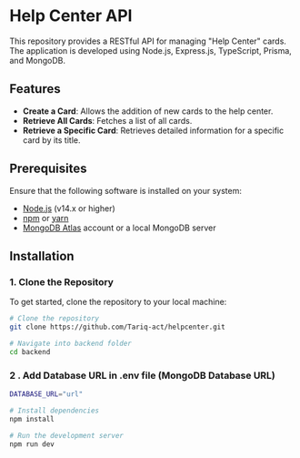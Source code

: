# Help Center API

This repository provides a RESTful API for managing "Help Center" cards. The application is developed using Node.js, Express.js, TypeScript, Prisma, and MongoDB.

## Features

- **Create a Card**: Allows the addition of new cards to the help center.
- **Retrieve All Cards**: Fetches a list of all cards.
- **Retrieve a Specific Card**: Retrieves detailed information for a specific card by its title.

## Prerequisites

Ensure that the following software is installed on your system:

- [Node.js](https://nodejs.org/) (v14.x or higher)
- [npm](https://www.npmjs.com/) or [yarn](https://yarnpkg.com/)
- [MongoDB Atlas](https://www.mongodb.com/cloud/atlas) account or a local MongoDB server

## Installation

### 1. Clone the Repository

To get started, clone the repository to your local machine:

```bash
# Clone the repository
git clone https://github.com/Tariq-act/helpcenter.git

# Navigate into backend folder
cd backend

```

### 2 . Add Database URL in .env file (MongoDB Database URL)

```bash
DATABASE_URL="url"
```

```bash
# Install dependencies
npm install

# Run the development server
npm run dev
```
